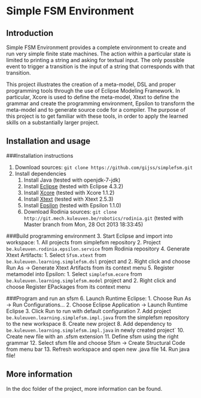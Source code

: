 Simple FSM Environment
===

Introduction
---
Simple FSM Environment provides a complete environment to create and run very simple finite state machines. The action within a particular state is limited to printing a string and asking for textual input. The only possible event to trigger a transition is the input of a string that corresponds with that transition.

This project illustrates the creation of a meta-model, DSL and proper programming tools through the use of Eclipse Modeling Framework. In particular, Xcore is used to define the meta-model, Xtext to define the grammar and create the programming environment, Epsilon to transform the meta-model and to generate source code for a compiler. The purpose of this project is to get familiar with these tools, in order to apply the learned skills on a substantially larger project.

Installation and usage
---

###Installation instructions
1. Download sources: `git clone https://github.com/gijss/simplefsm.git`
2. Install dependencies
    1. Install Java (tested with openjdk-7-jdk)
    2. Install [Eclipse](https://www.eclipse.org/downloads/) (tested with Eclipse 4.3.2)
    3. Install [Xcore](https://wiki.eclipse.org/Xcore) (tested with Xcore 1.1.2)
    4. Install [Xtext](https://www.eclipse.org/Xtext/) (tested with Xtext 2.5.3)
    5. Install [Epsilon](https://www.eclipse.org/epsilon/) (tested with Epsilon 1.1.0)
    6. Download Rodinia sources: `git clone http://git.mech.kuleuven.be/robotics/rodinia.git` (tested with Master branch from Mon, 28 Oct 2013 18:33:45)

###Build programming environment
3. Start Eclipse and import into workspace:
    1. All projects from simplefsm repository
    2. Project `be.kuleuven.rodinia.epsilon.service` from Rodinia repository
4. Generate Xtext Artifacts:
    1. Select `Sfsm.xtext` from `be.kuleuven.learning.simplefsm.dsl` project and
    2. Right click and choose Run As -> Generate Xtext Artifacts from its context menu
5. Register metamodel into Epsilon:
    1. Select `simplefsm.ecore` from `be.kuleuven.learning.simplefsm.model` project and
    2. Right click and choose Register EPackages from its context menu

###Program and run an sfsm
6. Launch Runtime Eclipse:
    1. Choose Run As -> Run Configurations...
    2. Choose Eclipse Application -> Launch Runtime Eclipse
    3. Click Run to run with default configuration
7. Add project `be.kuleuven.learning.simplefsm.impl.java` from the simplefsm repository to the new workspace
8. Create new project
8. Add dependency to `be.kuleuven.learning.simplefsm.impl.java` in newly created project`
10. Create new file with an .sfsm extension
11. Define sfsm using the right grammar
12. Select sfsm file and choose Sfsm -> Create Structural Code from menu bar
13. Refresh workspace and open new .java file
14. Run java file!
 
More information
---

In the doc folder of the project, more information can be found.
